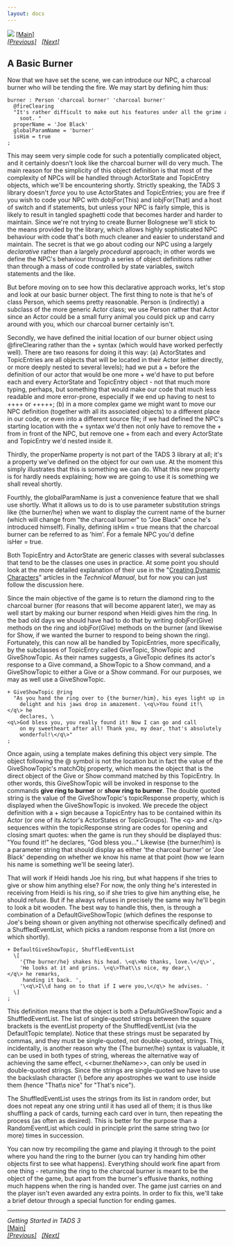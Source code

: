 ```yaml
---
layout: docs
---
```



[<img src="topbar.jpg" data-border="0" />](index.html)
[\[Main\]](index.html)  
*[\[Previous\]](settingthescene.html)   [\[Next\]](endingthegame.html)*

## A Basic Burner

Now that we have set the scene, we can introduce our NPC, a charcoal
burner who will be tending the fire. We may start by defining him thus:


    burner : Person 'charcoal burner' 'charcoal burner'  
      @fireClearing  
      "It's rather difficult to make out his features under all the grime and  
        soot. "  
      properName = 'Joe Black'   
      globalParamName = 'burner'  
      isHim = true  
    ;  


This may seem very simple code for such a potentially complicated
object, and it certainly doesn't look like the charcoal burner will do
very much. The main reason for the simplicity of this object definition
is that most of the complexity of NPCs will be handled through
ActorState and TopicEntry objects, which we'll be encountering shortly.
Strictly speaking, the TADS 3 library doesn't *force* you to use
ActorStates and TopicEntries; you are free if you wish to code your NPC
with dobjFor(This) and iobjFor(That) and a host of switch and if
statements, but unless your NPC is fairly simple, this is likely to
result in tangled spaghetti code that becomes harder and harder to
maintain. Since we're not trying to create Burner Bolognese we'll stick
to the means provided by the library, which allows highly sophisticated
NPC behaviour with code that's both much cleaner and easier to
understand and maintain. The secret is that we go about coding our NPC
using a largely *declarative* rather than a largely *procedural*
approach; in other words we define the NPC's behaviour through a series
of object definitions rather than through a mass of code controlled by
state variables, switch statements and the like.  
  
But before moving on to see how this declarative approach works, let's
stop and look at our basic burner object. The first thing to note is
that he's of class Person, which seems pretty reasonable. Person is
(indirectly) a subclass of the more generic Actor class; we use Person
rather that Actor since an Actor could be a small furry animal you could
pick up and carry around with you, which our charcoal burner certainly
isn't.  
  
Secondly, we have defined the initial location of our burner object
using @fireClearing rather than the + syntax (which would have worked
perfectly well). There are two reasons for doing it this way: (a)
ActorStates and TopicEntries are all objects that will be located in
their Actor (either directly, or more deeply nested to several levels);
had we put a + before the definition of our actor that would be one
more + we'd have to put before each and every ActorState and TopicEntry
object - not that much more typing, perhaps, but something that would
make our code that much less readable and more error-prone, especially
if we end up having to nest to ++++ or +++++; (b) in a more complex game
we might want to move our NPC definition (together with all its
associated objects) to a different place in our code, or even into a
different source file; if we had defined the NPC's starting location
with the + syntax we'd then not only have to remove the + from in front
of the NPC, but remove one + from each and every ActorState and
TopicEntry we'd nested inside it.  
  
Thirdly, the properName property is not part of the TADS 3 library at
all; it's a property we've defined on the object for our own use. At the
moment this simply illustrates that this is something we can do. What
this new property is for hardly needs explaining; how we are going to
use it is something we shall reveal shortly.  
  
Fourthly, the globalParamName is just a convenience feature that we
shall use shortly. What it allows us to do is to use parameter
substitution strings like {the burner/he} when we want to display the
current name of the burner (which will change from "the charcoal burner"
to "Joe Black" once he's introduced himself). Finally, defining
isHim = true means that the charcoal burner can be referred to as 'him'.
For a female NPC you'd define isHer = true.  
  
Both TopicEntry and ActorState are generic classes with several
subclasses that tend to be the classes one uses in practice. At some
point you should look at the more detailed explanation of their use in
the "<a href="../techman/t3actor.html" target="_top">Creating Dynamic
Characters</a>" articles in the *Technical Manual*, but for now you can
just follow the discussion here.  
  
Since the main objective of the game is to return the diamond ring to
the charcoal burner (for reasons that will become apparent later), we
may as well start by making our burner respond when Heidi gives him the
ring. In the bad old days we should have had to do that by writing
dobjFor(Give) methods on the ring and iobjFor(Give) methods on the
burner (and likewise for Show, if we wanted the burner to respond to
being shown the ring). Fortunately, this can now all be handled by
TopicEntries, more specifically, by the subclasses of TopicEntry called
GiveTopic, ShowTopic and GiveShowTopic. As their names suggests, a
GiveTopic defines its actor's response to a Give command, a ShowTopic to
a Show command, and a GiveShowTopic to either a Give or a Show command.
For our purposes, we may as well use a GiveShowTopic.  


    + GiveShowTopic @ring  
      "As you hand the ring over to {the burner/him}, his eyes light up in   
        delight and his jaws drop in amazement. \<q\>You found it!\</q\> he   
        declares, \<q\>God bless you, you really found it! Now I can go and call   
        on my sweetheart after all! Thank you, my dear, that's absolutely   
        wonderful!\</q\>"  
    ;  


Once again, using a template makes defining this object very simple. The
object following the @ symbol is not the location but in fact the value
of the GiveShowTopic's matchObj property, which means the object that is
the direct object of the Give or Show command matched by this
TopicEntry. In other words, this GiveShowTopic will be invoked in
response to the commands **give ring to burner** or **show ring to
burner**. The double quoted string is the value of the GiveShowTopic's
topicResponse property, which is displayed when the GiveShowTopic is
invoked. We precede the object definition with a + sign because a
TopicEntry has to be contained within its Actor (or one of its Actor's
ActorStates or TopicGroups). The \<q\> and \</q\> sequences within the
topicResponse string are codes for opening and closing smart quotes:
when the game is run they should be displayed thus: "You found it!" he
declares, "God bless you…" Likewise {the burner/him} is a parameter
string that should display as either 'the charcoal burner' or 'Joe
Black' depending on whether we know his name at that point (how we learn
his name is something we'll be seeing later).  
  
That will work if Heidi hands Joe his ring, but what happens if she
tries to give or show him anything else? For now, the only thing he's
interested in receiving from Heidi is his ring, so if she tries to give
him anything else, he should refuse. But if he always refuses in
precisely the same way he'll begin to look a bit wooden. The best way to
handle this, then, is through a combination of a DefaultGiveShowTopic
(which defines the response to Joe's being shown or given anything not
otherwise specifically defined) and a ShuffledEventList, which picks a
random response from a list (more on which shortly).  


    + DefaultGiveShowTopic, ShuffledEventList  
      \[  
        '{The burner/he} shakes his head. \<q\>No thanks, love.\</q\>',  
        'He looks at it and grins. \<q\>That\\s nice, my dear,\</q\> he remarks,  
         handing it back. ',  
        '\<q\>I\\d hang on to that if I were you,\</q\> he advises. '  
      \]  
    ;  


This definition means that the object is both a DefaultGiveShowTopic and
a ShuffledEventList. The list of single-quoted strings between the
square brackets is the eventList property of the ShuffledEventList (via
the DefaultTopic template). Notice that these strings must be separated
by commas, and they must be single-quoted, not double-quoted, strings.
This, incidentally, is another reason why the {The burner/he} syntax is
valuable, it can be used in both types of string, whereas the
alternative way of achieving the same effect, \<\<burner.theName\>\>,
can only be used in double-quoted strings. Since the strings are
single-quoted we have to use the backslash character (\\ before any
apostrophes we want to use inside them (hence "That\\s nice" for "That's
nice").  
  
The ShuffledEventList uses the strings from its list in random order,
but does not repeat any one string until it has used all of them; it is
thus like shuffling a pack of cards, turning each card over in turn,
then repeating the process (as often as desired). This is better for the
purpose than a RandomEventList which could in principle print the same
string two (or more) times in succession.  
  
You can now try recompiling the game and playing it through to the point
where you hand the ring to the burner (you can try handing him other
objects first to see what happens). Everything should work fine apart
from one thing - returning the ring to the charcoal burner is meant to
be the object of the game, but apart from the burner's effusive thanks,
nothing much happens when the ring is handed over. The game just carries
on and the player isn't even awarded any extra points. In order to fix
this, we'll take a brief detour through a special function for ending
games.  
  

------------------------------------------------------------------------

*Getting Started in TADS 3*  
[\[Main\]](index.html)  
*[\[Previous\]](settingthescene.html)   [\[Next\]](endingthegame.html)*


